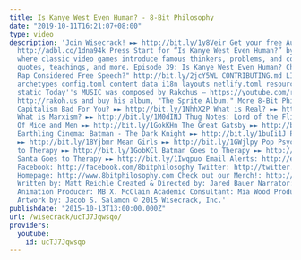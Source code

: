 ```yaml
---
title: Is Kanye West Even Human? - 8-Bit Philosophy
date: "2019-10-11T16:21:07+08:00"
type: video
description: 'Join Wisecrack! ►► http://bit.ly/1y8Veir Get your free Audiobook! ►►
  http://adbl.co/1dna94k Press Start for “Is Kanye West Even Human?” by 8-Bit Philosophy,
  where classic video games introduce famous thinkers, problems, and concepts with
  quotes, teachings, and more. Episode 39: Is Kanye West Even Human? Check out: "Is
  Rap Considered Free Speech?" http://bit.ly/2jcY5WL CONTRIBUTING.md LICENSE README.md
  archetypes config.toml content data i18n layouts netlify.toml resources scripts
  static Today''s MUSIC was composed by Rakohus – https://youtube.com/rakohus Visit
  http://rakoh.us and buy his album, "The Sprite Album." More 8-Bit Philosophy: Is
  Capitalism Bad For You? ►► http://bit.ly/1NhhX2P What is Real? ►► http://bit.ly/1HHC9g1
  What is Marxism? ►► http://bit.ly/1M0dINJ Thug Notes: Lord of the Flies ►► http://bit.ly/19RhTe0
  Of Mice and Men ►► http://bit.ly/1GokKHn The Great Gatsby ►► http://bit.ly/1BoYKqs
  Earthling Cinema: Batman - The Dark Knight ►► http://bit.ly/1buIi1J Pulp Fiction
  ►► http://bit.ly/18Yjbmr Mean Girls ►► http://bit.ly/1GWjlpy Pop Psych: Mario Goes
  to Therapy ►► http://bit.ly/1GobKCl Batman Goes to Therapy ►► http://bit.ly/1xhmXCy
  Santa Goes to Therapy ►► http://bit.ly/1Iwqpuo Email Alerts: http://eepurl.com/bcSRD9
  Facebook: http://facebook.com/8bitphilosophy Twitter: http://twitter.com/8bitphilosophy
  Homepage: http://www.8bitphilosophy.com Check out our Merch!: http://www.wisecrack.co/store
  Written by: Matt Reichle Created & Directed by: Jared Bauer Narrator: Nathan Lowe
  Animation Producer: MB X. McClain Academic Consultant: Mia Wood Producer &amp; Additional
  Artwork by: Jacob S. Salamon © 2015 Wisecrack, Inc.'
publishdate: "2015-10-13T13:00:00.000Z"
url: /wisecrack/ucTJ7Jqwsqo/
providers:
  youtube:
    id: ucTJ7Jqwsqo
---
```

